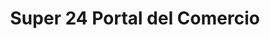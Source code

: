 ---
title: "Super 24 Portal del Comercio"
url: /antigua-guatemala/super-24-portal-del-comercio-5a-avenida-norte/
shop: Lebensmittel
---